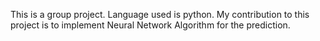This is a group project. 
Language used is python.
My contribution to this project is to implement Neural Network Algorithm for the prediction.
